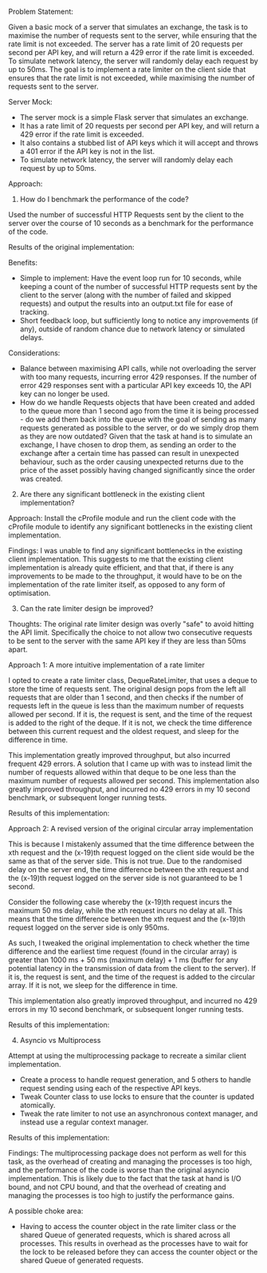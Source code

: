 Problem Statement: 

Given a basic mock of a server that simulates an exchange, the task is to maximise the number of requests sent to the server, while ensuring that the rate limit is not exceeded.
The server has a rate limit of 20 requests per second per API key, and will return a 429 error if the rate limit is exceeded. To simulate network latency, the server will randomly delay each request by up to 50ms.
The goal is to implement a rate limiter on the client side that ensures that the rate limit is not exceeded, while maximising the number of requests sent to the server.

Server Mock:
- The server mock is a simple Flask server that simulates an exchange. 
- It has a rate limit of 20 requests per second per API key, and will return a 429 error if the rate limit is exceeded. 
- It also contains a stubbed list of API keys which it will accept and throws a 401 error if the API key is not in the list.
- To simulate network latency, the server will randomly delay each request by up to 50ms.

Approach:

1. How do I benchmark the performance of the code?

Used the number of successful HTTP Requests sent by the client to the server over the course of 10 seconds as a benchmark for the performance of the code.

Results of the original implementation:

Benefits:
- Simple to implement: Have the event loop run for 10 seconds, while keeping a count of the number of successful HTTP requests sent by the client to the server (along with the number of failed and skipped requests) and output the results
into an output.txt file for ease of tracking.
- Short feedback loop, but sufficiently long to notice any improvements (if any), outside of random chance due to network latency or simulated delays.

Considerations: 
- Balance between maximising API calls, while not overloading the server with too many requests, incurring error 429 responses. If the number of error 429 responses sent with a particular API key exceeds 10, the API key can no longer be used.
- How do we handle Requests objects that have been created and added to the queue more than 1 second ago from the time it is being processed - do we add them back into the queue with the goal of sending as many requests generated as possible to the server, or do we simply drop them as they are now outdated? Given that the task at hand is to simulate an exchange, I have chosen to drop them, as sending an order to the exchange after a certain time has passed can result in unexpected behaviour, such as the order causing unexpected returns due to the price of the asset possibly having changed significantly since the order was created.

2. Are there any significant bottleneck in the existing client implementation?

Approach: Install the cProfile module and run the client code with the cProfile module to identify any significant bottlenecks in the existing client implementation.

Findings: I was unable to find any significant bottlenecks in the existing client implementation. This suggests to me that the existing client implementation is already quite efficient, and that that, if there is any improvements to be made to the throughput, it would have to be on the implementation of the rate limiter itself, as opposed to any form of optimisation.

3. Can the rate limiter design be improved?

Thoughts: The original rate limiter design was overly "safe" to avoid hitting the API limit. Specifically the choice to not allow two consecutive requests to be sent to the server with the same API key if they are less than 50ms apart. 

Approach 1: A more intuitive implementation of a rate limiter

I opted to create a rate limiter class, DequeRateLimiter, that uses a deque to store the time of requests sent. The original design pops from the left all requests that are older than 1 second, and then checks if the number of requests left in the queue is less than the maximum number of requests allowed per second. If it is, the request is sent, and the time of the request is added to the right of the deque. If it is not, we check the time difference between this current request and the oldest request, and sleep for the difference in time.

This implementation greatly improved throughput, but also incurred frequent 429 errors. A solution that I came up with was to instead limit the number of requests allowed within that deque to be one less than the maximum number of requests allowed per second. This implementation also greatly improved throughput, and incurred no 429 errors in my 10 second benchmark, or subsequent longer running tests.

Results of this implementation:



Approach 2: A revised version of the original circular array implementation

This is because I mistakenly assumed that the time difference between the xth request and the (x-19)th request logged on the client side would be the same as that of the server side. This is not true. Due to the randomised delay on the server end, the time difference between the xth request and the (x-19)th request logged on the server side is not guaranteed to be 1 second. 

Consider the following case whereby the (x-19)th request incurs the maximum 50 ms delay, while the xth request incurs no delay at all. This means that the time difference between the xth request and the (x-19)th request logged on the server side is only 950ms.

As such, I tweaked the original implementation to check whether the time difference and the earliest time request (found in the circular array) is greater than 1000 ms + 50 ms (maximum delay) + 1 ms (buffer for any potential latency in the transmission of data from the client to the server). If it is, the request is sent, and the time of the request is added to the circular array. If it is not, we sleep for the difference in time.

This implementation also greatly improved throughput, and incurred no 429 errors in my 10 second benchmark, or subsequent longer running tests.

Results of this implementation:

4. Asyncio vs Multiprocess


Attempt at using the multiprocessing package to recreate a similar client implementation.
- Create a process to handle request generation, and 5 others to handle request sending using each of the respective API keys.
- Tweak Counter class to use locks to ensure that the counter is updated atomically.
- Tweak the rate limiter to not use an asynchronous context manager, and instead use a regular context manager.

Results of this implementation:

Findings: The multiprocessing package does not perform as well for this task, as the overhead of creating and managing the processes is too high, and the performance of the code is worse than the original asyncio implementation. This is likely due to the fact that the task at hand is I/O bound, and not CPU bound, and that the overhead of creating and managing the processes is too high to justify the performance gains.

A possible choke area:
- Having to access the counter object in the rate limiter class or the shared Queue of generated requests, which is shared across all processes. This results in overhead as the processes have to wait for the lock to be released before they can access the counter object or the shared Queue of generated requests.